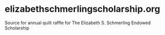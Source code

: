 # elizabethschmerlingscholarship.org

Source for annual quilt raffle for The Elizabeth S. Schmerling Endowed Scholarship
